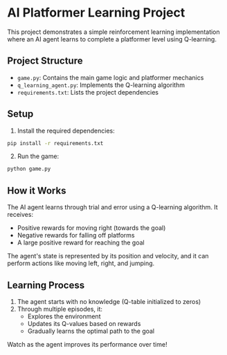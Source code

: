 # AI Platformer Learning Project

This project demonstrates a simple reinforcement learning implementation where an AI agent learns to complete a platformer level using Q-learning.

## Project Structure
- `game.py`: Contains the main game logic and platformer mechanics
- `q_learning_agent.py`: Implements the Q-learning algorithm
- `requirements.txt`: Lists the project dependencies

## Setup
1. Install the required dependencies:
```bash
pip install -r requirements.txt
```

2. Run the game:
```bash
python game.py
```

## How it Works
The AI agent learns through trial and error using a Q-learning algorithm. It receives:
- Positive rewards for moving right (towards the goal)
- Negative rewards for falling off platforms
- A large positive reward for reaching the goal

The agent's state is represented by its position and velocity, and it can perform actions like moving left, right, and jumping.

## Learning Process
1. The agent starts with no knowledge (Q-table initialized to zeros)
2. Through multiple episodes, it:
   - Explores the environment
   - Updates its Q-values based on rewards
   - Gradually learns the optimal path to the goal

Watch as the agent improves its performance over time! 